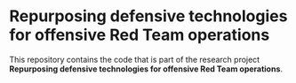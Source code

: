# Repurposing defensive technologies for offensive Red Team operations

This repository contains the code that is part of the research project **Repurposing defensive technologies for offensive Red Team operations**.
